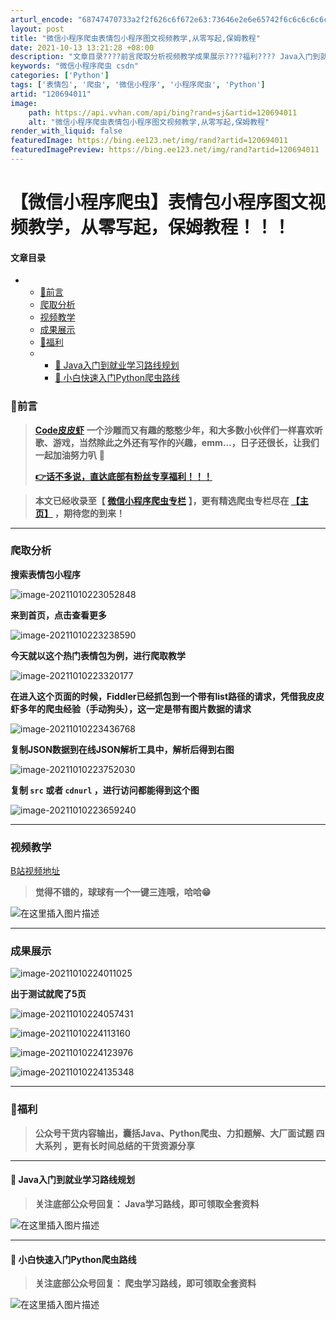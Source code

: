 ```yaml
---
arturl_encode: "68747470733a2f2f626c6f672e63:73646e2e6e65742f6c6c6c6c6c6c6b6b6b6b6b6f6f6f6f6f2f:61727469636c652f64657461696c732f313230363934303131"
layout: post
title: "微信小程序爬虫表情包小程序图文视频教学,从零写起,保姆教程"
date: 2021-10-13 13:21:28 +08:00
description: "文章目录????前言爬取分析视频教学成果展示????福利???? Java入门到就业学习路线规划??"
keywords: "微信小程序爬虫 csdn"
categories: ['Python']
tags: ['表情包', '爬虫', '微信小程序', '小程序爬虫', 'Python']
artid: "120694011"
image:
    path: https://api.vvhan.com/api/bing?rand=sj&artid=120694011
    alt: "微信小程序爬虫表情包小程序图文视频教学,从零写起,保姆教程"
render_with_liquid: false
featuredImage: https://bing.ee123.net/img/rand?artid=120694011
featuredImagePreview: https://bing.ee123.net/img/rand?artid=120694011
---
```


# 【微信小程序爬虫】表情包小程序图文视频教学，从零写起，保姆教程！！！

#### 文章目录

* + [🌊前言](#_2)
  + [爬取分析](#_15)
  + [视频教学](#_64)
  + [成果展示](#_76)
  + [💖福利](#_105)
  + - [🌊 Java入门到就业学习路线规划](#_Java_114)
    - [🌊 小白快速入门Python爬虫路线](#_Python_121)

### 🌊前言

> [**Code皮皮虾**](https://blog.csdn.net/llllllkkkkkooooo?spm=1011.2124.3001.5343)
> **一个沙雕而又有趣的憨憨少年，和大多数小伙伴们一样喜欢听歌、游戏，当然除此之外还有写作的兴趣，emm…，日子还很长，让我们一起加油努力叭**
> 🌈
>   
>   
>   
> **[👉话不多说，直达底部有粉丝专享福利！！！](#jump100)**

> **本文已经收录至【
> [微信小程序爬虫专栏](https://blog.csdn.net/llllllkkkkkooooo/category_11410530.html)
> 】，更有精选爬虫专栏尽在
> [【主页】](https://blog.csdn.net/llllllkkkkkooooo?spm=1011.2124.3001.5343)
> ，期待您的到来！**

  


---

### 爬取分析

**搜索表情包小程序**

![image-20211010223052848](https://i-blog.csdnimg.cn/blog_migrate/d9624794c68befb876658e7cfce2aa13.png)

**来到首页，点击查看更多**

![image-20211010223238590](https://i-blog.csdnimg.cn/blog_migrate/4fbedbeb09da6390a4024f052b89d72f.png)

**今天就以这个热门表情包为例，进行爬取教学**

![image-20211010223320177](https://i-blog.csdnimg.cn/blog_migrate/d29ed22bdb25be13cb21a9a5ccd8610e.png)

**在进入这个页面的时候，Fiddler已经抓包到一个带有list路径的请求，凭借我皮皮虾多年的爬虫经验（手动狗头），这一定是带有图片数据的请求**

![image-20211010223436768](https://i-blog.csdnimg.cn/blog_migrate/ed1b7fc648a54b40f60f08df67e6ee49.png)

**复制JSON数据到在线JSON解析工具中，解析后得到右图**

![image-20211010223752030](https://i-blog.csdnimg.cn/blog_migrate/13eeae6d84211a9a9a9d3c7cad98dd5d.png)

**复制
`src`
或者
`cdnurl`
，进行访问都能得到这个图**

![image-20211010223659240](https://i-blog.csdnimg.cn/blog_migrate/1710a867e821d5c17e57cc27c816bf31.png)

---

### 视频教学

[B站视频地址](https://www.bilibili.com/video/BV1DL411372r?spm_id_from=333.999.0.0)

> **觉得不错的，球球有一个一键三连哦，哈哈😁**

![在这里插入图片描述](https://i-blog.csdnimg.cn/blog_migrate/defdf7e6ff2ea601d82f6658bbdf606f.png)

---

### 成果展示

![image-20211010224011025](https://i-blog.csdnimg.cn/blog_migrate/575fd0dd11e938cc82e50170765f5104.png)

**出于测试就爬了5页**

![image-20211010224057431](https://i-blog.csdnimg.cn/blog_migrate/d8f1d2973227d3b3768cdb9566bf35f1.png)

![image-20211010224113160](https://i-blog.csdnimg.cn/blog_migrate/34514e8e7b56ea8fd5ec3efb307bd4b9.png)

![image-20211010224123976](https://i-blog.csdnimg.cn/blog_migrate/cdb7d375abee857f22c638095c543555.png)

![image-20211010224135348](https://i-blog.csdnimg.cn/blog_migrate/337cb3165b02f487c9cf55029ca7707e.png)

  


---

### 💖福利

> **公众号干货内容输出，囊括Java、Python爬虫、力扣题解、大厂面试题
> 四大系列
> ，更有长时间总结的干货资源分享**

  


---

#### 🌊 Java入门到就业学习路线规划

> **关注底部公众号回复： Java学习路线，即可领取全套资料**

![在这里插入图片描述](https://i-blog.csdnimg.cn/blog_migrate/3d70bd48e887a9491ddc7a67e4e02447.png#pic_center)

---

#### 🌊 小白快速入门Python爬虫路线

> **关注底部公众号回复： 爬虫学习路线，即可领取全套资料**

![在这里插入图片描述](https://i-blog.csdnimg.cn/blog_migrate/e5b565119edcd11dfbc4fe37c3a55918.png#pic_center)